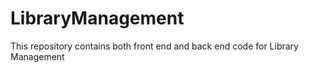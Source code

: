# LibraryManagement
This repository contains both front end and back end code for Library Management

